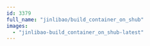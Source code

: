 ```yaml
---
id: 3379
full_name: "jinlibao/build_container_on_shub"
images: 
  - "jinlibao-build_container_on_shub-latest"
---
```

